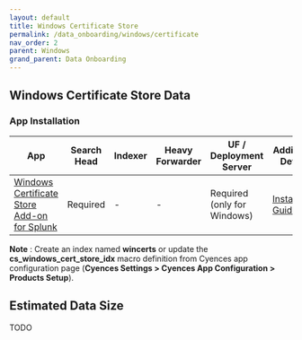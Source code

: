```yaml
---
layout: default
title: Windows Certificate Store
permalink: /data_onboarding/windows/certificate
nav_order: 2
parent: Windows
grand_parent: Data Onboarding
---
```


## **Windows Certificate Store Data**

### App Installation

| App |  Search Head  | Indexer | Heavy Forwarder | UF / Deployment Server | Additional Details |
| ---- | ------ | ------------ | -------------- | -------------------- | ------ |
| [Windows Certificate Store Add-on for Splunk](https://splunkbase.splunk.com/app/7013/) | Required | - | - | Required (only for Windows) | [Installation Guide](https://splunkbase.splunk.com/app/7013/#/details) |

**Note** : Create an index named **wincerts** or update the **cs_windows_cert_store_idx** macro definition from Cyences app configuration page (**Cyences Settings > Cyences App Configuration > Products Setup**).


## Estimated Data Size
TODO
